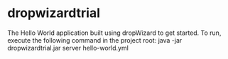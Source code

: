 # dropwizardtrial
The Hello World application built using dropWizard to get started.
To run, execute the following command in the project root:
java -jar dropwizardtrial.jar server hello-world.yml 
